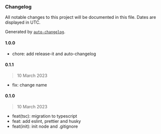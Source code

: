 ### Changelog

All notable changes to this project will be documented in this file. Dates are displayed in UTC.

Generated by [`auto-changelog`](https://github.com/CookPete/auto-changelog).

#### 1.0.0

- chore: add release-it and auto-changelog

#### 0.1.1

> 10 March 2023

- fix: change name

#### 0.1.0

> 10 March 2023

- feat(tsc): migration to typescript
- feat: add eslint, prettier and husky
- feat(init): init node and .gitignore
